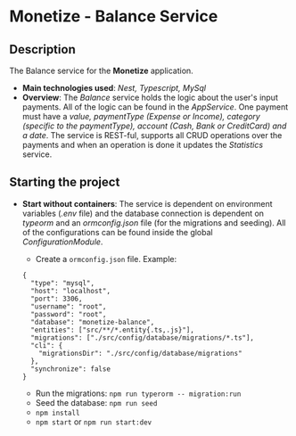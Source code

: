 # Monetize - Balance Service

## Description

The Balance service for the **Monetize** application.

- **Main technologies used**: _Nest, Typescript, MySql_
- **Overview**: The _Balance_ service holds the logic about the user's input payments. All of the logic can be found in the _AppService_. One payment must have a _value, paymentType (Expense or Income), category (specific to the paymentType), account (Cash, Bank or CreditCard) and a date_. The service is REST-ful, supports all CRUD operations over the payments and when an operation is done it updates the _Statistics_ service.

## Starting the project

- **Start without containers**: The service is dependent on environment variables (_.env_ file) and the database connection is dependent on _typeorm_ and an _ormconfig.json_ file (for the migrations and seeding). All of the configurations can be found inside the global _ConfigurationModule_.

  - Create a `ormconfig.json` file. Example:

  ```
  {
    "type": "mysql",
    "host": "localhost",
    "port": 3306,
    "username": "root",
    "password": "root",
    "database": "monetize-balance",
    "entities": ["src/**/*.entity{.ts,.js}"],
    "migrations": ["./src/config/database/migrations/*.ts"],
    "cli": {
      "migrationsDir": "./src/config/database/migrations"
    },
    "synchronize": false
  }

  ```

  - Run the migrations: `npm run typerorm -- migration:run`
  - Seed the database: `npm run seed`
  - `npm install`
  - `npm start` or `npm run start:dev`
